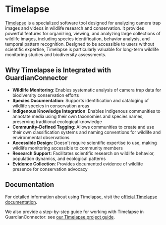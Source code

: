 # Timelapse

[Timelapse](https://saul.cpsc.ucalgary.ca/timelapse/) is a specialized software tool designed for analyzing camera trap images and videos in wildlife research and conservation. It provides powerful features for organizing, viewing, and analyzing large collections of wildlife images, including species identification, behavior analysis, and temporal pattern recognition. Designed to be accessible to users without scientific expertise, Timelapse is particularly valuable for long-term wildlife monitoring studies and biodiversity assessments.

## Why Timelapse is Integrated with GuardianConnector

- **Wildlife Monitoring**: Enables systematic analysis of camera trap data for biodiversity conservation efforts
- **Species Documentation**: Supports identification and cataloging of wildlife species in conservation areas
- **Indigenous Knowledge Integration**: Enables Indigenous communities to annotate media using their own taxonomies and species names, preserving traditional ecological knowledge
- **Community-Defined Tagging**: Allows communities to create and use their own classification systems and naming conventions for wildlife and environmental observations
- **Accessible Design**: Doesn't require scientific expertise to use, making wildlife monitoring accessible to community members
- **Research Support**: Facilitates scientific research on wildlife behavior, population dynamics, and ecological patterns
- **Evidence Collection**: Provides documented evidence of wildlife presence for conservation advocacy

## Documentation

For detailed information about using Timelapse, visit the [official Timelapse documentation](https://saul.cpsc.ucalgary.ca/timelapse/).

We also provide a step-by-step guide for working with Timelapse in GuardianConnector: see [our Timelapse project guide](/tutorials/guide-timelapse-project/index.md).